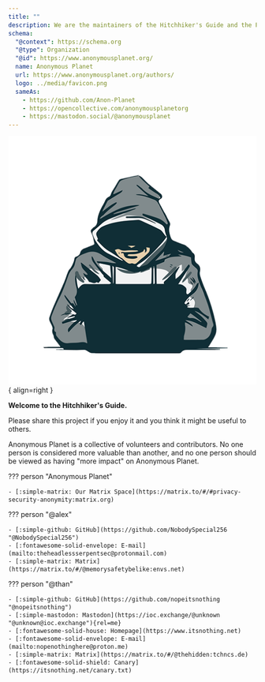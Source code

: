 ```yaml
---
title: ""
description: We are the maintainers of the Hitchhiker's Guide and the PSA Matrix space.
schema:
  "@context": https://schema.org
  "@type": Organization
  "@id": https://www.anonymousplanet.org/
  name: Anonymous Planet
  url: https://www.anonymousplanet.org/authors/
  logo: ../media/favicon.png
  sameAs:
    - https://github.com/Anon-Planet
    - https://opencollective.com/anonymousplanetorg
    - https://mastodon.social/@anonymousplanet
---
```

![Anonymous Planet logo](media/profile.png){ align=right }

**Welcome to the Hitchhiker's Guide.**

Please share this project if you enjoy it and you think it might be useful to others.

Anonymous Planet is a collective of volunteers and contributors. No one person is considered more valuable than another, and no one person should be viewed as having "more impact" on Anonymous Planet.

??? person "Anonymous Planet"

    - [:simple-matrix: Our Matrix Space](https://matrix.to/#/#privacy-security-anonymity:matrix.org)

??? person "@alex"

    - [:simple-github: GitHub](https://github.com/NobodySpecial256 "@NobodySpecial256")
    - [:fontawesome-solid-envelope: E-mail](mailto:theheadlessserpentsec@protonmail.com)
    - [:simple-matrix: Matrix](https://matrix.to/#/@memorysafetybelike:envs.net)

??? person "@than"

    - [:simple-github: GitHub](https://github.com/nopeitsnothing "@nopeitsnothing")
    - [:simple-mastodon: Mastodon](https://ioc.exchange/@unknown "@unknown@ioc.exchange"){rel=me}
    - [:fontawesome-solid-house: Homepage](https://www.itsnothing.net)
    - [:fontawesome-solid-envelope: E-mail](mailto:nopenothinghere@proton.me)
    - [:simple-matrix: Matrix](https://matrix.to/#/@thehidden:tchncs.de)
    - [:fontawesome-solid-shield: Canary](https://itsnothing.net/canary.txt)
